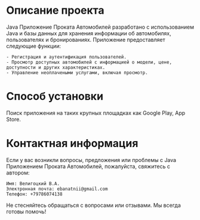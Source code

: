 # Описание проекта
Java Приложение Проката Автомобилей разработано с использованием Java и базы данных для хранения информации об автомобилях, пользователях и бронированиях. Приложение предоставляет следующие функции:

    - Регистрация и аутентификация пользователей.
    - Просмотр доступных автомобилей с информацией о модели, цене, доступности и других характеристиках.
    - Управление неоплачеными услугами, включая просмотр.

# Способ установки
Поиск приложения на таких крупных площадках как Google Play, App Store. 
# Контактная информация

Если у вас возникли вопросы, предложения или проблемы с Java Приложением Проката Автомобилей, пожалуйста, свяжитесь с автором:

    Имя: Велигоцкий В.А.
    Электронная почта: ebanatnii@gmail.com
    Телефон: +79786074138

Не стесняйтесь обращаться с вопросами или отзывами. Мы всегда готовы помочь!
